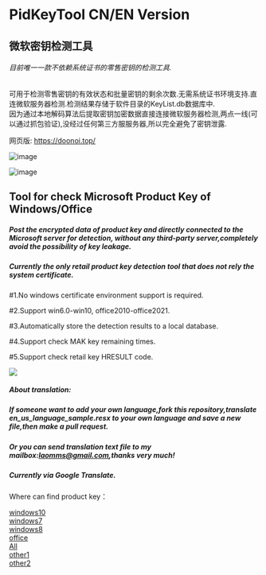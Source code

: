 # PidKeyTool  CN/EN Version

## 微软密钥检测工具
###### 目前唯一一款不依赖系统证书的零售密钥的检测工具.  
可用于检测零售密钥的有效状态和批量密钥的剩余次数.无需系统证书环境支持.直连微软服务器检测.检测结果存储于软件目录的KeyList.db数据库中.  
因为通过本地解码算法后提取密钥加密数据直接连接微软服务器检测,两点一线(可以通过抓包验证),没经过任何第三方服服务器,所以完全避免了密钥泄露.

网页版: https://doonoi.top/

![image](https://github.com/laomms/PidKeyBatch/blob/master/checks.gif)

![image](https://github.com/laomms/PidKeyBatch/blob/master/record.gif)

## Tool for check Microsoft Product Key of Windows/Office
##### Post the encrypted data of product key and directly connected to the Microsoft server for detection, without any third-party server,completely avoid the possibility of key leakage.  
##### Currently the only retail product key detection tool that does not rely the system certificate.  

#1.No windows certificate environment support is required.

#2.Support win6.0-win10, office2010-office2021.

#3.Automatically store the detection results to a local database.

#4.Support check MAK key remaining times.

#5.Support check retail key HRESULT code.
 
 [![](https://www.paypalobjects.com/en_US/i/btn/btn_donateCC_LG.gif)](https://www.sandbox.paypal.com/donate?hosted_button_id=WTE9HCGSXGTAN)
 
##### About translation:
##### If someone want to add your own language,fork this repository,translate en_us_language_sample.resx to your own language and save a new file,then make a pull request.
##### Or you can send translation text file to my mailbox:laomms@gmail.com,thanks very much!
##### Currently via Google Translate. 

Where can find product key：

[windows10](https://philka.ru/forum/topic/46610-kliuchi-aktivatcii-windows-10-vse-redaktcii/page-309)  
[windows7](https://philka.ru/forum/topic/46608-kliuchi-aktivatcii-windows-7-vsekh-redaktcii/page-134)  
[windows8](https://philka.ru/forum/topic/46609-kliuchi-aktivatcii-windows-8-81-vsekh-redaktcii/page-89)  
[office](https://philka.ru/forum/topic/47480-kliuchi-aktivatcii-microsoft-office-all-version/page-115?hl=office)  
[All](http://forum.rsload.net/)  
[other1](https://vn-z.vn/threads/tong-hop-key-windows-va-office.10945/)   
[other2](https://www.aihao.cc/)   







